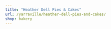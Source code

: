 ```yaml
---
title: "Heather Dell Pies & Cakes"
url: /yarraville/heather-dell-pies-and-cakes/
shop: bakery
---
```

